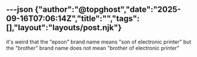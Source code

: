 ---json
{"author":"@topghost","date":"2025-09-16T07:06:14Z","title":"","tags":[],"layout":"layouts/post.njk"}
---
it&#x27;s weird that the &#x22;epson&#x22; brand name means &#x22;son of electronic printer&#x22; but the &#x22;brother&#x22; brand name does not mean &#x22;brother of electronic printer&#x22;
